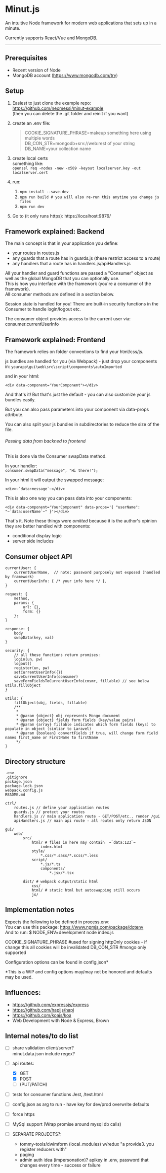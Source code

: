 # Minut.js
An intuitive Node framework for modern web applications that sets up in a minute.

Currently supports React/Vue and MongoDB.

---

## Prerequisites

- Recent version of Node
- MongoDB account (https://www.mongodb.com/try)


## Setup

1. Easiest to just clone the example repo: https://github.com/neomessi/minut-example  
  (then you can delete the .git folder and reinit if you want)

1. create an .env file:
    > COOKIE_SIGNATURE_PHRASE=makeup something here using multiple words  
    > DB_CON_STR=mongodb+srv://web:rest of your string  
    > DB_NAME=your collection name  

1. create local certs  
    something like:  
    `openssl req -nodes -new -x509 -keyout localserver.key -out localserver.cert`

1. run:
    1. `npm install --save-dev`
    1. `npm run build # you will also re-run this anytime you change js files`
    1. `npm run dev`

1. Go to (it only runs https):
    https://localhost:9876/


## Framework explained: Backend

The main concept is that in your application you define:
- your routes in routes.js
- any guards that a route has in guards.js (these restrict access to a route)
- any handlers that a route has in handlers.js/apiHandlers.js

All your handler and guard functions are passed a "Consumer" object as well as the global MongoDB that you can optionally use.  
This is how you interface with the framework (you're a consumer of the framework).  
All consumer methods are defined in a section below.

Session state is handled for you! There are built-in security functions in the Consumer to handle login/logout etc.

The consumer object provides access to the current user via: consumer.currentUserInfo


## Framework explained: Frontend

The framework relies on folder conventions to find your html/css/js.

js bundles are handled for you (via Webpack) - just drop your components in:
`yourapp\gui\web\src\script\components\autoImported`

and in your html:
```
<div data-component="YourComponent"></div>
```

And that's it! But that's just the default - you can also customize your js bundles easily.

But you can also pass parameters into your component via data-props attribute.

You can also split your js bundles in subdirectories to reduce the size of the file.


###### Passing data from backned to frontend

This is done via the Consumer swapData method.

In your handler:  
`consumer.swapData("message", "Hi there!");`

In your html it will output the swapped message:  
```
<div>~`data:message`~</div>
```

This is also one way you can pass data into your components:  
```
<div data-component="YourComponent" data-props='{ "userName": "~`data:userName`~" }'></div>
```

That's it. Note these things were _omitted_ because it is the author's opinion they are better handled with components:
- conditional display logic
- server side includes


## Consumer object API
```
currentUser: {
    currentUserName,  // note: password purposely not exposed (handled by framework)
    currentUserInfo: { /* your info here */ },
}

request: {
    method,
    params: {
        url: {},
        form: {}
    };
}

response: {
    body
    swapData(key, val)
}

security: {
    // all these functions return promises:
    login(un, pw)
    logout()
    register(un, pw)
    setCurrentUserInfo({})
    saveCurrentUserInfo(consumer)
    saveFormFieldsToCurrentUserInfo(cnsmr, fillable) // see below utils.fillObject
}

utils: {
    fillObject(obj, fields, fillable)
    /**
     * 
     * @param {object} obj represents Mongo document
     * @param {object} fields form fields (key/value pairs)
     * @param {array} fillable indicates which form fields (keys) to populate in object (simliar to Laravel)
     * @param {boolean} convertFields if true, will change form field names first_name or FirstName to firstName
     */
}
```


## Directory structure
```
.env
.gitignore
package.json
package-lock.json
webpack.config.js
README.md

ctrl/
    routes.js // define your application routes
    guards.js // protect your routes
    handlers.js // main application route - GET/POST/etc., render /gui
    apiHandlers.js // main api route - all routes only return JSON

gui/
    web/
        src/
            html/ # files in here may contain  ~`data:123`~
                index.html
            style/
                *.css/*.sass/*.scss/*.less
            script/
                *.js/*.ts
                components/
                    *.jsx/*.tsx

        dist/ # webpack output/static html
            css/
            html/ # static html but autoswapping still occurs
            js/
```


## Implementation notes

Expects the following to be defined in process.env:  
    You can use this package: https://www.npmjs.com/package/dotenv  
    And to run: $ NODE_ENV=development node index.js  

COOKIE_SIGNATURE_PHRASE #used for signing httpOnly cookies - if change this all cookies will be invalidated
DB_CON_STR #mongo only supported

Configuration options can be found in config.json*

*This is a WIP and config options may/may not be honored and defaults may be used.


## Influences:
* https://github.com/expressjs/express
* https://github.com/hapijs/hapi
* https://github.com/koajs/koa
* Web Development with Node & Express, Brown


## Internal notes/to do list

- [ ] share validation client/server?  
  minut.data.json include regex?

- [ ] api routes:
    - [x] GET
    - [x] POST
    - [ ] (PUT/PATCH)

- [ ] tests for consumer functions Jest, /test.html
- [ ] config.json as arg to run - have key for dev/prod overwrite defaults
- [ ] force https

- [ ] MySql support (Wrap promise around mysql db calls)

- [ ] SEPARATE PROJECTS?:
  - tommy-tools/dwimform (local_modules) w/redux "a provide3. you register reducers with"
  - paging
  - admin auth idea (impersonation)? apikey in .env, password that changes every time - success or failure
